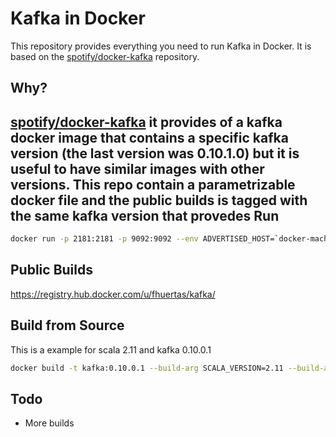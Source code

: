 Kafka in Docker
===

This repository provides everything you need to run Kafka in Docker. It is based
on the [spotify/docker-kafka](https://github.com/spotify/docker-kafka) repository.  


Why?
---

[spotify/docker-kafka](https://github.com/spotify/docker-kafka) it provides of a kafka docker image that contains a specific kafka version (the last version was 0.10.1.0) but it is useful to have similar images with other versions. This repo contain a parametrizable docker file and the public builds is tagged with the same kafka version that provedes
Run
---

```bash
docker run -p 2181:2181 -p 9092:9092 --env ADVERTISED_HOST=`docker-machine ip \`docker-machine active\`` --env ADVERTISED_PORT=9092 fhuertas/docker-kafka
```

Public Builds
---

https://registry.hub.docker.com/u/fhuertas/kafka/


Build from Source
---
This is a example for scala 2.11 and kafka 0.10.0.1
```bash
docker build -t kafka:0.10.0.1 --build-arg SCALA_VERSION=2.11 --build-arg KAFKA_VERSION=0.10.0.1 .
```    

Todo
---

* More builds
